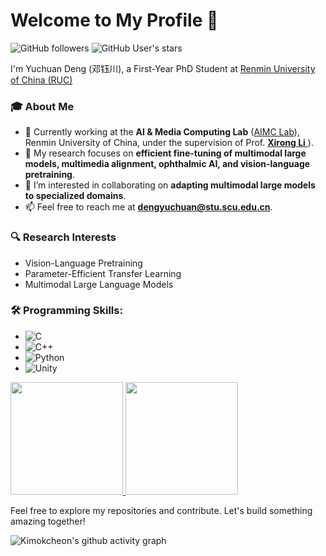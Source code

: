 # Welcome to My Profile 👋
![GitHub followers](https://img.shields.io/github/followers/Kimokcheon?logo=Github)
![GitHub User's stars](https://img.shields.io/github/stars/Kimokcheon?affiliations=OWNER%2CCOLLABORATOR&label=all%20stars&logo=Github)


I'm Yuchuan Deng (邓钰川), a First-Year PhD Student at [Renmin University of China (RUC)](https://www.ruc.edu.cn/)

### 🎓 About Me  
- 🔭 Currently working at the **AI & Media Computing Lab** ([AIMC Lab](https://ruc-aimc-lab.github.io/)), Renmin University of China, under the supervision of Prof. [**Xirong Li** ](https://lixirong.net/)).  
- 🌱 My research focuses on **efficient fine-tuning of multimodal large models, multimedia alignment, ophthalmic AI, and vision-language pretraining**.  
- 👯 I’m interested in collaborating on **adapting multimodal large models to specialized domains**.  
- 📫 Feel free to reach me at **dengyuchuan@stu.scu.edu.cn**.  

### 🔍 **Research Interests**  

- Vision-Language Pretraining  
- Parameter-Efficient Transfer Learning  
- Multimodal Large Language Models  

### 🛠️ Programming Skills:

- ![C](https://img.shields.io/badge/-C-000?&logo=C)
- ![C++](https://img.shields.io/badge/-C++-000?&logo=c%2b%2b&logoColor=00599C)
- ![Python](https://img.shields.io/badge/-Python-000?&logo=Python)
- ![Unity](https://img.shields.io/badge/-Unity-000?&logo=Unity)

<a href="https://github.com/Kimokcheon">
  <img height="180em" src="https://github-readme-stats.vercel.app/api?username=Kimokcheon&count_private=true&show_icons=true&title_color=fff&icon_color=79ff97&text_color=9f9f9f&bg_color=151515" />
  <img height="180em" src="https://github-readme-stats.vercel.app/api/top-langs/?username=Kimokcheon&hide=html,javascript,css&title_color=fff&icon_color=79ff97&text_color=9f9f9f&bg_color=151515&layout=compact" />
</a>

Feel free to explore my repositories and contribute. Let's build something amazing together!

![Kimokcheon's github activity graph](https://github-readme-activity-graph.vercel.app/graph?username=Kimokcheon)
